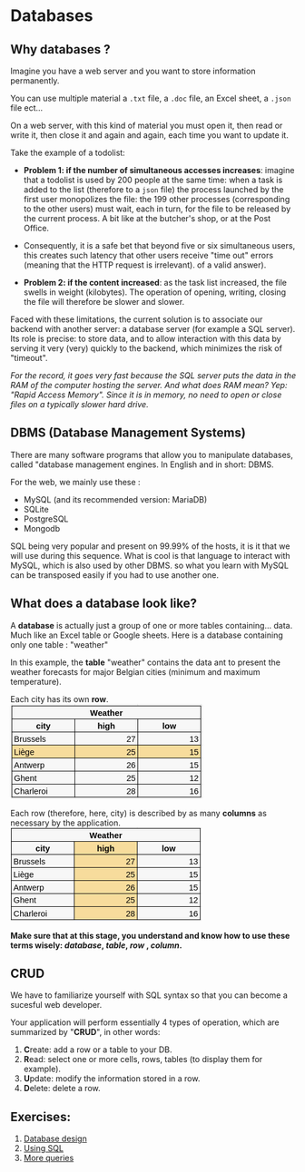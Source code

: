 # Databases

## Why databases ?

Imagine you have a web server and you want to store information permanently.

You can use multiple material a `.txt` file, a `.doc` file, an Excel sheet, a `.json` file ect...

On a web server, with this kind of material you must open it, then read or write it, then close it and again and again, each time you want to update it.

Take the example of a todolist:

- **Problem 1: if the number of simultaneous accesses increases**: imagine that a todolist is used by 200 people at the same time: when a task is added to the list (therefore to a `json` file) the process launched by the first user monopolizes the file: the 199 other processes (corresponding to the other users) must wait, each in turn, for the file to be released by the current process. A bit like at the butcher's shop, or at the Post Office.

- Consequently, it is a safe bet that beyond five or six simultaneous users, this creates such latency that other users receive "time out" errors (meaning that the HTTP request is irrelevant). of a valid answer).

- **Problem 2: if the content increased**: as the task list increased, the file swells in weight (kilobytes). The operation of opening, writing, closing the file will therefore be slower and slower.

Faced with these limitations, the current solution is to associate our backend with another server: a database server (for example a SQL server). Its role is precise: to store data, and to allow interaction with this data by serving it very (very) quickly to the backend, which minimizes the risk of "timeout".

_For the record, it goes very fast because the SQL server puts the data in the RAM of the computer hosting the server. And what does RAM mean? Yep: "Rapid Access Memory". Since it is in memory, no need to open or close files on a typically slower hard drive._

## DBMS (Database Management Systems)

There are many software programs that allow you to manipulate databases, called "database management engines. In English and in short: DBMS.

For the web, we mainly use these :

- MySQL (and its recommended version: MariaDB)
- SQLite
- PostgreSQL
- Mongodb

SQL being very popular and present on 99.99% of the hosts, it is it that we will use during this sequence. What is cool is that language to interact with MySQL, which is also used by other DBMS. so what you learn with MySQL can be transposed easily if you had to use another one.

## What does a database look like?

A **database** is actually just a group of one or more tables containing... data. Much like an Excel table or Google sheets. Here is a database containing only one table : "weather"

In this example, the **table** "weather" contains the data ant to present the weather forecasts for major Belgian cities (minimum and maximum temperature).

Each city has its own **row**.  
![The row](./assets/intro-row.png)

Each row (therefore, here, city) is described by as many **columns** as necessary by the application.  
![The column](./assets/intro-column.png)

**Make sure that at this stage, you understand and know how to use these terms wisely: _database_, _table_, _row_ , _column_.**

## CRUD

We have to familiarize yourself with SQL syntax so that you can become a sucesful web developer.

Your application will perform essentially 4 types of operation, which are summarized by "**CRUD**", in other words:

1. **C**reate: add a row or a table to your DB.
2. **R**ead: select one or more cells, rows, tables (to display them for example).
3. **U**pdate: modify the information stored in a row.
4. **D**elete: delete a row.

## Exercises:

1. [Database design](./1.Design.md)
1. [Using SQL](./2.Queries.md)
1. [More queries](./3.MoreQueries.md)

